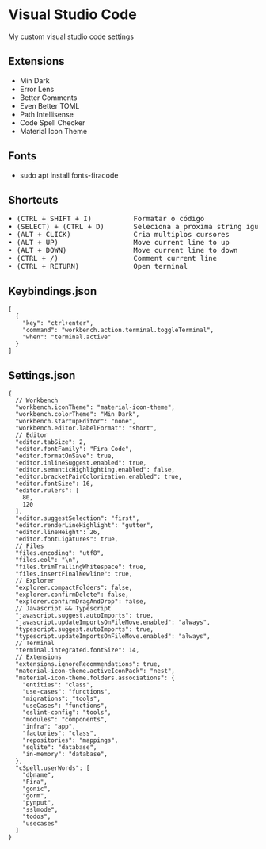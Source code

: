 # Visual Studio Code
My custom visual studio code settings

## Extensions
* Min Dark
* Error Lens
* Better Comments
* Even Better TOML
* Path Intellisense
* Code Spell Checker
* Material Icon Theme

## Fonts
* sudo apt install fonts-firacode

## Shortcuts
<pre>
• (CTRL + SHIFT + I)          Formatar o código
• (SELECT) + (CTRL + D)       Seleciona a proxima string igual que for localizada
• (ALT + CLICK)               Cria multiplos cursores
• (ALT + UP)                  Move current line to up
• (ALT + DOWN)                Move current line to down
• (CTRL + /)                  Comment current line
• (CTRL + RETURN)             Open terminal
</pre>
## Keybindings.json
```
[
  {
    "key": "ctrl+enter",
    "command": "workbench.action.terminal.toggleTerminal",
    "when": "terminal.active"
  }
]
```

## Settings.json
```
{
  // Workbench
  "workbench.iconTheme": "material-icon-theme",
  "workbench.colorTheme": "Min Dark",
  "workbench.startupEditor": "none",
  "workbench.editor.labelFormat": "short",
  // Editor
  "editor.tabSize": 2,
  "editor.fontFamily": "Fira Code",
  "editor.formatOnSave": true,
  "editor.inlineSuggest.enabled": true,
  "editor.semanticHighlighting.enabled": false,
  "editor.bracketPairColorization.enabled": true,
  "editor.fontSize": 16,
  "editor.rulers": [
    80,
    120
  ],
  "editor.suggestSelection": "first",
  "editor.renderLineHighlight": "gutter",
  "editor.lineHeight": 26,
  "editor.fontLigatures": true,
  // Files
  "files.encoding": "utf8",
  "files.eol": "\n",
  "files.trimTrailingWhitespace": true,
  "files.insertFinalNewline": true,
  // Explorer
  "explorer.compactFolders": false,
  "explorer.confirmDelete": false,
  "explorer.confirmDragAndDrop": false,
  // Javascript && Typescript
  "javascript.suggest.autoImports": true,
  "javascript.updateImportsOnFileMove.enabled": "always",
  "typescript.suggest.autoImports": true,
  "typescript.updateImportsOnFileMove.enabled": "always",
  // Terminal
  "terminal.integrated.fontSize": 14,
  // Extensions
  "extensions.ignoreRecommendations": true,
  "material-icon-theme.activeIconPack": "nest",
  "material-icon-theme.folders.associations": {
    "entities": "class",
    "use-cases": "functions",
    "migrations": "tools",
    "useCases": "functions",
    "eslint-config": "tools",
    "modules": "components",
    "infra": "app",
    "factories": "class",
    "repositories": "mappings",
    "sqlite": "database",
    "in-memory": "database",
  },
  "cSpell.userWords": [
    "dbname",
    "Fira",
    "gonic",
    "gorm",
    "pynput",
    "sslmode",
    "todos",
    "usecases"
  ]
}
```
